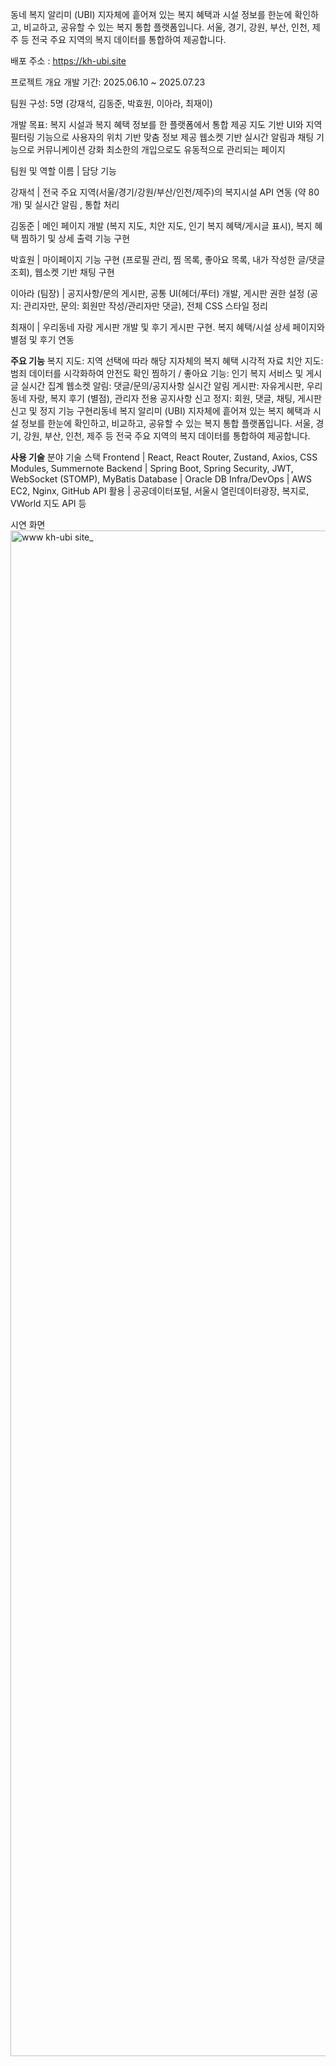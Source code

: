 동네 복지 알리미 (UBI)
지자체에 흩어져 있는 복지 혜택과 시설 정보를 한눈에 확인하고, 비교하고, 공유할 수 있는 복지 통합 플랫폼입니다.
서울, 경기, 강원, 부산, 인천, 제주 등 전국 주요 지역의 복지 데이터를 통합하여 제공합니다.

배포 주소 : https://kh-ubi.site


프로젝트 개요
개발 기간: 2025.06.10 ~ 2025.07.23

팀원 구성: 5명 (강재석, 김동준, 박효원, 이아라, 최재이)

개발 목표:
복지 시설과 복지 혜택 정보를 한 플랫폼에서 통합 제공
지도 기반 UI와 지역 필터링 기능으로 사용자의 위치 기반 맞춤 정보 제공
웹소켓 기반 실시간 알림과 채팅 기능으로 커뮤니케이션 강화
최소한의 개입으로도 유동적으로 관리되는 페이지


팀원 및 역할
이름 | 담당 기능

강재석	| 전국 주요 지역(서울/경기/강원/부산/인천/제주)의 복지시설 API 연동 (약 80개) 및 실시간 알림 , 통합 처리

김동준 | 메인 페이지 개발 (복지 지도, 치안 지도, 인기 복지 혜택/게시글 표시), 복지 혜택 찜하기 및 상세 출력 기능 구현

박효원	| 마이페이지 기능 구현 (프로필 관리, 찜 목록, 좋아요 목록, 내가 작성한 글/댓글 조회), 웹소켓 기반 채팅 구현

이아라 (팀장) | 공지사항/문의 게시판, 공통 UI(헤더/푸터) 개발, 게시판 권한 설정 (공지: 관리자만, 문의: 회원만 작성/관리자만 댓글), 전체 CSS 스타일 정리

최재이 |	우리동네 자랑 게시판 개발 및 후기 게시판 구현. 복지 혜택/시설 상세 페이지와 별점 및 후기 연동

**주요 기능**
복지 지도: 지역 선택에 따라 해당 지자체의 복지 혜택 시각적 자료
치안 지도: 범죄 데이터를 시각화하여 안전도 확인
찜하기 / 좋아요 기능: 인기 복지 서비스 및 게시글 실시간 집계
웹소켓 알림: 댓글/문의/공지사항 실시간 알림
게시판: 자유게시판, 우리동네 자랑, 복지 후기 (별점), 관리자 전용 공지사항
신고 정지: 회원, 댓글, 채팅, 게시판 신고 및 정지 기능 구현리동네 복지 알리미 (UBI)
지자체에 흩어져 있는 복지 혜택과 시설 정보를 한눈에 확인하고, 비교하고, 공유할 수 있는 복지 통합 플랫폼입니다.
서울, 경기, 강원, 부산, 인천, 제주 등 전국 주요 지역의 복지 데이터를 통합하여 제공합니다.

**사용 기술**
분야	기술 스택
Frontend | React, React Router, Zustand, Axios, CSS Modules, Summernote
Backend	| Spring Boot, Spring Security, JWT, WebSocket (STOMP), MyBatis
Database | Oracle DB
Infra/DevOps | AWS EC2, Nginx, GitHub
API 활용 | 공공데이터포털, 서울시 열린데이터광장, 복지로, VWorld 지도 API 등

시연 화면
<img width="1905" height="2441" alt="www kh-ubi site_" src="https://github.com/user-attachments/assets/91944fc8-3866-4d8a-937e-e4004e9cd19b" />
